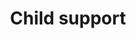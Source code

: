 ---
title: Child support
longTitle: 'Child support'
tags:
- gccommon
relatedTerm:
- "[[Family law Personal income Divorce Child custody]]"
use:
- "[[Child support payments Child maintenance Alimony]]"
---